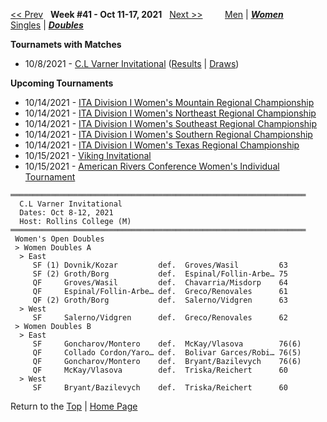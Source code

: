 <a name="top"></a>[<< Prev](women_doubles_2140.md) &nbsp; **Week #41 - Oct 11-17, 2021** &nbsp; [Next >>](women_doubles_2142.md) &nbsp;&nbsp;&nbsp;&nbsp;&nbsp;&nbsp;&nbsp; [Men](./men_doubles_2141.md) &#124; [***Women***](./women_doubles_2141.md) &nbsp;&nbsp;&nbsp;&nbsp;&nbsp; [Singles](./women_singles_2141.md) &#124; [***Doubles***](./women_doubles_2141.md)

**Tournamets with Matches**  
- 10/8/2021 - [C.L Varner Invitational](#21-27941) ([Results](#21-27941) &#124; <a href="https://colleges.wearecollegetennis.com/competitions/RollinsCollegeM/Tournaments/Overview/3CD48F05-0A53-43AA-90D0-6464D0615B24" target="_blank">Draws</a>)  

**Upcoming Tournaments**  
- 10/14/2021 - <a href="https://colleges.wearecollegetennis.com/competitions/UnivOfNevadaLasVegasW/Tournaments/Overview/8349E296-1156-4B75-8B7A-EB4125B5FBAD" target="_blank">ITA Division I Women's Mountain Regional Championship</a>  
- 10/14/2021 - <a href="https://colleges.wearecollegetennis.com/competitions/DartmouthCollegeW/Tournaments/Overview/B1C9ACB5-0D08-48E0-980C-75F2F818B28F" target="_blank">ITA Division I Women's Northeast Regional Championship</a>  
- 10/14/2021 - <a href="https://colleges.wearecollegetennis.com/competitions/UniversityOfCentralFloridaW/Tournaments/Overview/477EFA21-99A1-4948-BCBA-3E47323DA44C" target="_blank">ITA Division I Women's Southeast Regional Championship</a>  
- 10/14/2021 - <a href="https://colleges.wearecollegetennis.com/competitions/UniversityOfAlabamaW/Tournaments/Overview/3664EBFB-3074-4E63-93F8-6E120D21EEF6" target="_blank">ITA Division I Women's Southern Regional Championship</a>  
- 10/14/2021 - <a href="https://colleges.wearecollegetennis.com/competitions/TexasChristianUniversityW/Tournaments/Overview/9574C0F1-FB6F-4587-813E-366D4EF8CD5F" target="_blank">ITA Division I Women's Texas Regional Championship</a>  
- 10/15/2021 - <a href="https://colleges.wearecollegetennis.com/competitions/ClevelandStateUniversityW/Tournaments/Overview/FAC43618-AC29-4932-9874-0402332C5CE0" target="_blank">Viking Invitational</a>  
- 10/15/2021 - <a href="https://colleges.wearecollegetennis.com/competitions/ITA/Tournaments/Overview/CE1E3C19-DD67-4D93-A46C-1B94A9C7BB6C" target="_blank">American Rivers Conference Women's Individual Tournament</a>  

<a name="21-27941"></a>
~~~
══════════════════════════════════════════════════════════════════
  C.L Varner Invitational
  Dates: Oct 8-12, 2021
  Host: Rollins College (M)
══════════════════════════════════════════════════════════════════
 Women's Open Doubles
 > Women Doubles A
  > East
     SF (1) Dovnik/Kozar         def.  Groves/Wasil         63
     SF (2) Groth/Borg           def.  Espinal/Follin-Arbe… 75
     QF     Groves/Wasil         def.  Chavarria/Misdorp    64
     QF     Espinal/Follin-Arbe… def.  Greco/Renovales      61
     QF (2) Groth/Borg           def.  Salerno/Vidgren      63
  > West
     SF     Salerno/Vidgren      def.  Greco/Renovales      62
 > Women Doubles B
  > East
     SF     Goncharov/Montero    def.  McKay/Vlasova        76(6)
     QF     Collado Cordon/Yaro… def.  Bolivar Garces/Robi… 76(5)
     QF     Goncharov/Montero    def.  Bryant/Bazilevych    76(6)
     QF     McKay/Vlasova        def.  Triska/Reichert      60
  > West
     SF     Bryant/Bazilevych    def.  Triska/Reichert      60
~~~

Return to the [Top](./women_doubles_2141.md) &#124; [Home Page](../../index.md)